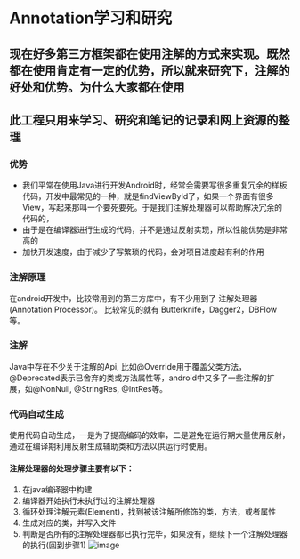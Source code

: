 # Annotation学习和研究

## 现在好多第三方框架都在使用注解的方式来实现。既然都在使用肯定有一定的优势，所以就来研究下，注解的好处和优势。为什么大家都在使用
## 此工程只用来学习、研究和笔记的记录和网上资源的整理

### 优势
- 我们平常在使用Java进行开发Android时，经常会需要写很多重复冗余的样板代码，开发中最常见的一种，就是findViewById了，如果一个界面有很多View，写起来那叫一个要死要死。于是我们注解处理器可以帮助解决冗余的代码的，
- 由于是在编译器进行生成的代码，并不是通过反射实现，所以性能优势是非常高的
- 加快开发速度，由于减少了写繁琐的代码，会对项目进度起有利的作用

### 注解原理

在android开发中，比较常用到的第三方库中，有不少用到了 注解处理器(Annotation Processor)。 比较常见的就有 Butterknife，Dagger2，DBFlow 等。

### 注解

Java中存在不少关于注解的Api, 比如@Override用于覆盖父类方法，@Deprecated表示已舍弃的类或方法属性等，android中又多了一些注解的扩展，如@NonNull, @StringRes, @IntRes等。

### 代码自动生成

使用代码自动生成，一是为了提高编码的效率，二是避免在运行期大量使用反射，通过在编译期利用反射生成辅助类和方法以供运行时使用。

#### 注解处理器的处理步骤主要有以下：
1. 在java编译器中构建
2. 编译器开始执行未执行过的注解处理器
3. 循环处理注解元素(Element)，找到被该注解所修饰的类，方法，或者属性
4. 生成对应的类，并写入文件
5. 判断是否所有的注解处理器都已执行完毕，如果没有，继续下一个注解处理器的执行(回到步骤1)
![image]()
